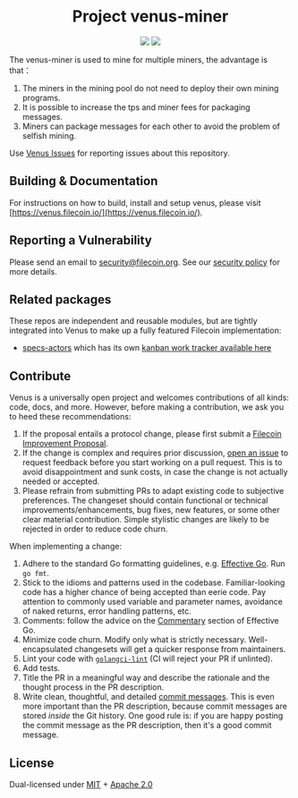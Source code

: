 <h1 align="center">Project venus-miner</h1>

<p align="center">
  <a href="https://circleci.com/gh/filecoin-project/venus-miner"><img src="https://circleci.com/gh/filecoin-project/venus.svg?style=svg"></a>
  <a href=""><img src="https://img.shields.io/badge/golang-%3E%3D1.18-blue.svg" /></a>
  <br>
</p>

The venus-miner is used to mine for multiple miners, the advantage is that：
1. The miners in the mining pool do not need to deploy their own mining programs. 
2. It is possible to increase the tps and miner fees for packaging messages.
3. Miners can package messages for each other to avoid the problem of selfish mining.

Use [Venus Issues](https://github.com/filecoin-project/venus/issues) for reporting issues about this repository.

## Building & Documentation

For instructions on how to build, install and setup venus, please visit [https://venus.filecoin.io/](https://venus.filecoin.io/).

## Reporting a Vulnerability

Please send an email to security@filecoin.org. See our [security policy](SECURITY.md) for more details.

## Related packages

These repos are independent and reusable modules, but are tightly integrated into Venus to make up a fully featured Filecoin implementation:
- [specs-actors](https://github.com/filecoin-project/specs-actors) which has its own [kanban work tracker available here](https://app.zenhub.com/workspaces/actors-5ee6f3aa87591f0016c05685/board)

## Contribute

Venus is a universally open project and welcomes contributions of all kinds: code, docs, and more. However, before making a contribution, we ask you to heed these recommendations:

1. If the proposal entails a protocol change, please first submit a [Filecoin Improvement Proposal](https://github.com/filecoin-project/FIPs).
2. If the change is complex and requires prior discussion, [open an issue](https://github.com/filecoin-project/venus-miner/issues) to request feedback before you start working on a pull request. This is to avoid disappointment and sunk costs, in case the change is not actually needed or accepted.
3. Please refrain from submitting PRs to adapt existing code to subjective preferences. The changeset should contain functional or technical improvements/enhancements, bug fixes, new features, or some other clear material contribution. Simple stylistic changes are likely to be rejected in order to reduce code churn.

When implementing a change:

1. Adhere to the standard Go formatting guidelines, e.g. [Effective Go](https://golang.org/doc/effective_go.html). Run `go fmt`.
2. Stick to the idioms and patterns used in the codebase. Familiar-looking code has a higher chance of being accepted than eerie code. Pay attention to commonly used variable and parameter names, avoidance of naked returns, error handling patterns, etc.
3. Comments: follow the advice on the [Commentary](https://golang.org/doc/effective_go.html#commentary) section of Effective Go.
4. Minimize code churn. Modify only what is strictly necessary. Well-encapsulated changesets will get a quicker response from maintainers.
5. Lint your code with [`golangci-lint`](https://golangci-lint.run) (CI will reject your PR if unlinted).
6. Add tests.
7. Title the PR in a meaningful way and describe the rationale and the thought process in the PR description.
8. Write clean, thoughtful, and detailed [commit messages](https://chris.beams.io/posts/git-commit/). This is even more important than the PR description, because commit messages are stored _inside_ the Git history. One good rule is: if you are happy posting the commit message as the PR description, then it's a good commit message.

## License

Dual-licensed under [MIT](https://github.com/filecoin-project/venus-miner/blob/master/LICENSE-MIT) + [Apache 2.0](https://github.com/filecoin-project/venus-miner/blob/master/LICENSE-APACHE)
